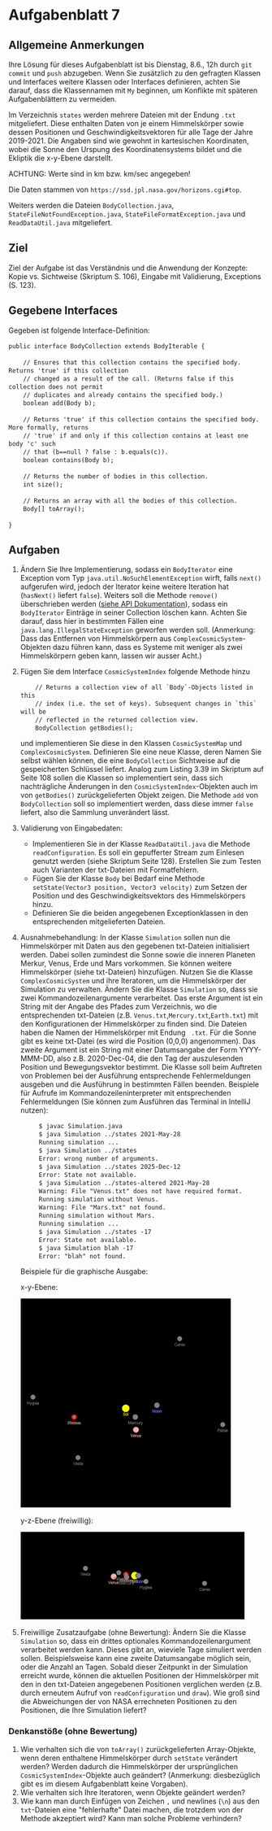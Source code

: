 # Aufgabenblatt 7

## Allgemeine Anmerkungen
Ihre Lösung für dieses Aufgabenblatt ist bis Dienstag, 8.6., 12h durch `git commit` und `push` 
abzugeben.
Wenn Sie zusätzlich zu den gefragten Klassen und Interfaces weitere Klassen oder 
Interfaces definieren, achten Sie darauf, dass die Klassennamen mit `My` beginnen, um Konflikte 
mit späteren Aufgabenblättern zu vermeiden.

Im Verzeichnis `states` werden mehrere Dateien mit der Endung `.txt` mitgeliefert. Diese enthalten
Daten von je einem Himmelskörper sowie dessen Positionen und Geschwindigkeitsvektoren für alle 
Tage der Jahre 2019-2021. Die Angaben sind wie gewohnt in kartesischen Koordinaten, wobei die 
Sonne den Urspung des Koordinatensystems bildet und die Ekliptik die x-y-Ebene darstellt. 

ACHTUNG: Werte sind in km bzw. km/sec angegeben! 

Die Daten stammen von `https://ssd.jpl.nasa.gov/horizons.cgi#top`.

Weiters werden die Dateien `BodyCollection.java`, `StateFileNotFoundException.java`, 
`StateFileFormatException.java` und `ReadDataUtil.java` mitgeliefert. 

## Ziel
Ziel der Aufgabe ist das Verständnis und die Anwendung der Konzepte: Kopie vs. Sichtweise 
(Skriptum S. 106), Eingabe mit Validierung, Exceptions (S. 123).

## Gegebene Interfaces
Gegeben ist folgende Interface-Definition:
````
public interface BodyCollection extends BodyIterable {

    // Ensures that this collection contains the specified body. Returns 'true' if this collection
    // changed as a result of the call. (Returns false if this collection does not permit
    // duplicates and already contains the specified body.)
    boolean add(Body b);

    // Returns 'true' if this collection contains the specified body. More formally, returns
    // 'true' if and only if this collection contains at least one body 'c' such
    // that (b==null ? false : b.equals(c)).
    boolean contains(Body b);

    // Returns the number of bodies in this collection.
    int size();
    
    // Returns an array with all the bodies of this collection.
    Body[] toArray();

}
````

## Aufgaben

1. Ändern Sie Ihre Implementierung, sodass ein `BodyIterator` eine Exception 
    vom Typ `java.util.NoSuchElementException` wirft, falls `next()` aufgerufen wird,
    jedoch der Iterator keine weitere Iteration hat (`hasNext()` liefert `false`). Weiters 
    soll die Methode `remove()` überschrieben werden ([siehe API Dokumentation](https://docs.oracle.com/javase/8/docs/api/java/util/Iterator.html#remove--)), 
    sodass ein `BodyIterator` Einträge in seiner Collection löschen kann. Achten Sie darauf, dass
     hier in bestimmten Fällen eine `java.lang.IllegalStateException` geworfen werden soll.
    (Anmerkung: Dass das Entfernen von Himmelskörpern aus `ComplexCosmicSystem`-Objekten
    dazu führen kann, dass es Systeme mit weniger als zwei Himmelskörpern geben kann, lassen
    wir ausser Acht.)

2. Fügen Sie dem Interface `CosmicSystemIndex` folgende Methode hinzu
    ````
        // Returns a collection view of all `Body`-Objects listed in this
        // index (i.e. the set of keys). Subsequent changes in `this` will be
        // reflected in the returned collection view.
        BodyCollection getBodies();
    ````
    und implementieren Sie diese in den Klassen `CosmicSystemMap` und `ComplexCosmicSystem`. 
    Definieren Sie eine neue Klasse, deren Namen Sie selbst wählen können, die eine `BodyCollection` 
    Sichtweise auf die gespeicherten Schlüssel liefert. Analog zum Listing 3.39 im Skriptum auf 
    Seite 108 sollen die Klassen so implementiert sein, dass sich nachträgliche Änderungen in den 
    `CosmicSystemIndex`-Objekten auch im von `getBodies()` zurückgelieferten Objekt zeigen.
    Die Methode `add` von `BodyCollection` soll so implementiert 
    werden, dass diese immer `false` liefert, also die Sammlung unverändert lässt.

3. Validierung von Eingabedaten:
    - Implementieren Sie in der Klasse `ReadDataUtil.java` die Methode `readConfiguration`.
    Es soll ein gepufferter Stream zum Einlesen genutzt werden (siehe Skriptum Seite 128). 
    Erstellen Sie zum Testen auch Varianten der txt-Dateien mit Formatfehlern.
    - Fügen Sie der Klasse `Body` bei Bedarf 
    eine Methode `setState(Vector3 position, Vector3 velocity)` zum Setzen der Position 
    und des Geschwindigkeitsvektors des Himmelskörpers hinzu. 
    - Definieren Sie die beiden angegebenen Exceptionklassen in den entsprechenden 
    mitgelieferten Dateien. 
  
4. Ausnahmebehandlung:
    In der Klasse `Simulation` sollen nun die Himmelskörper mit Daten aus den gegebenen 
    txt-Dateien initialisiert werden. Dabei sollen zumindest die Sonne sowie die inneren Planeten
    Merkur, Venus, Erde und Mars vorkommen. Sie können weitere Himmelskörper (siehe txt-Dateien) 
    hinzufügen. Nutzen Sie die Klasse `ComplexCosmicSystem` und ihre Iteratoren, um die 
    Himmelskörper der Simulation zu verwalten.
    Ändern Sie die Klasse `Simulation` so, dass sie zwei Kommandozeilenargumente verarbeitet. 
    Das erste Argument ist ein String mit der Angabe des Pfades zum Verzeichnis, wo die 
    entsprechenden txt-Dateien (z.B. `Venus.txt`,`Mercury.txt`,`Earth.txt`) mit den Konfigurationen 
    der Himmelskörper zu finden sind. Die Dateien haben die Namen der Himmelskörper mit Endung `
    .txt`. Für die Sonne gibt es keine txt-Datei (es wird die Position (0,0,0) angenommen).
    Das zweite Argument ist ein String mit einer Datumsangabe der Form YYYY-MMM-DD, also z.B. 
    2020-Dec-04, die den Tag der auszulesenden Position und Bewegungsvektor bestimmt. Die Klasse 
    soll beim Auftreten von Problemen bei der Ausführung entsprechende Fehlermeldungen ausgeben und die 
    Ausführung in bestimmten Fällen beenden. Beispiele für Aufrufe im Kommandozeileninterpreter mit 
    entsprechenden Fehlermeldungen (Sie können zum Ausführen das Terminal in IntelliJ nutzen):
    ```
         $ javac Simulation.java
         $ java Simulation ../states 2021-May-28
         Running simulation ...
         $ java Simulation ../states
         Error: wrong number of arguments.
         $ java Simulation ../states 2025-Dec-12
         Error: State not available.
         $ java Simulation ../states-altered 2021-May-28
         Warning: File "Venus.txt" does not have required format. 
         Running simulation without Venus.
         Warning: File "Mars.txt" not found. 
         Running simulation without Mars.
         Running simulation ...
         $ java Simulation ../states -17
         Error: State not available.
         $ java Simulation blah -17
         Error: "blah" not found.
    ```
    
    Beispiele für die graphische Ausgabe:
   
    x-y-Ebene:
   
    ![x-y-Ebene](solar-system-x-y.png) 
    
    y-z-Ebene (freiwillig):
    
    ![y-z-Ebene](solar-system-y-z.png)
    
5. Freiwillige Zusatzaufgabe (ohne Bewertung): 
    Ändern Sie die Klasse `Simulation` so, dass ein drittes optionales Kommandozeilenargument
    verarbeitet werden kann. Dieses gibt an, wieviele Tage simuliert werden sollen. Beispielsweise
    kann eine zweite Datumsangabe möglich sein, oder die Anzahl an Tagen. 
    Sobald dieser Zeitpunkt in der Simulation erreicht wurde, können die aktuellen Positionen der
    Himmelskörper mit den in den txt-Dateien angegebenen Positionen verglichen werden (z.B. 
    durch erneutem Aufruf von `readConfiguration` und `draw`). Wie groß sind die Abweichungen 
    der von NASA errechneten Positionen zu den Positionen, die Ihre Simulation liefert?

### Denkanstöße (ohne Bewertung)

1. Wie verhalten sich die von `toArray()` zurückgelieferten Array-Objekte, wenn deren 
enthaltene Himmelskörper durch `setState` verändert werden? Werden dadurch die Himmelskörper der 
ursprünglichen `CosmicSystemIndex`-Objekte auch geändert? (Anmerkung: diesbezüglich gibt es im 
diesem Aufgabenblatt keine Vorgaben).
2. Wie verhalten sich Ihre Iteratoren, wenn Objekte geändert werden?
3. Wie kann man durch Einfügen von Zeichen `,` und newlines (`\n`) aus den `txt`-Dateien eine 
"fehlerhafte" Datei machen, die trotzdem von der Methode akzeptiert wird? Kann man solche Probleme 
verhindern?
